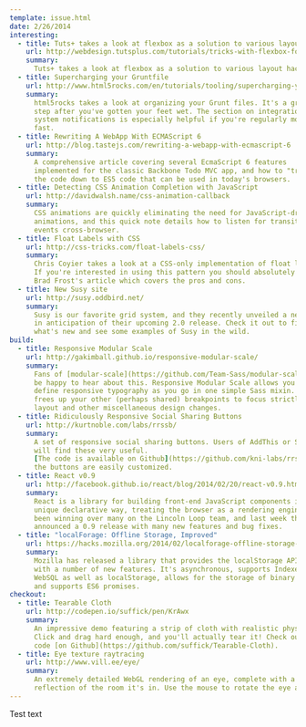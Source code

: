 ```yaml
---
template: issue.html
date: 2/26/2014
interesting:
  - title: Tuts+ takes a look at flexbox as a solution to various layout hacks.
    url: http://webdesign.tutsplus.com/tutorials/tricks-with-flexbox-for-better-css-patterns--cms-19449
    summary:
      Tuts+ takes a look at flexbox as a solution to various layout hacks.
  - title: Supercharging your Gruntfile
    url: http://www.html5rocks.com/en/tutorials/tooling/supercharging-your-gruntfile/
    summary:
      html5rocks takes a look at organizing your Grunt files. It's a great next
      step after you've gotten your feet wet. The section on integration with
      system notifications is especially helpful if you're regularly moving
      fast.
  - title: Rewriting A WebApp With ECMAScript 6
    url: http://blog.tastejs.com/rewriting-a-webapp-with-ecmascript-6
    summary:
      A comprehensive article covering several EcmaScript 6 features
      implemented for the classic Backbone Todo MVC app, and how to "transpile"
      the code down to ES5 code that can be used in today's browsers.
  - title: Detecting CSS Animation Completion with JavaScript
    url: http://davidwalsh.name/css-animation-callback
    summary:
      CSS animations are quickly eliminating the need for JavaScript-driven
      animations, and this quick note details how to listen for transition end
      events cross-browser.
  - title: Float Labels with CSS
    url: http://css-tricks.com/float-labels-css/
    summary:
      Chris Coyier takes a look at a CSS-only implementation of float labels.
      If you're interested in using this pattern you should absolutely read
      Brad Frost's article which covers the pros and cons.
  - title: New Susy site
    url: http://susy.oddbird.net/
    summary:
      Susy is our favorite grid system, and they recently unveiled a new site
      in anticipation of their upcoming 2.0 release. Check it out to find out
      what's new and see some examples of Susy in the wild.
build:
  - title: Responsive Modular Scale
    url: http://gakimball.github.io/responsive-modular-scale/
    summary:
      Fans of [modular-scale](https://github.com/Team-Sass/modular-scale) will
      be happy to hear about this. Responsive Modular Scale allows you to
      define responsive typography as you go in one simple Sass mixin. This
      frees up your other (perhaps shared) breakpoints to focus strictly on
      layout and other miscellaneous design changes.
  - title: Ridiculously Responsive Social Sharing Buttons
    url: http://kurtnoble.com/labs/rrssb/
    summary:
      A set of responsive social sharing buttons. Users of AddThis or ShareThis
      will find these very useful.
      [The code is available on Github](https://github.com/kni-labs/rrssb) and
      the buttons are easily customized.
  - title: React v0.9
    url: http://facebook.github.io/react/blog/2014/02/20/react-v0.9.html
    summary:
      React is a library for building front-end JavaScript components in a
      unique declarative way, treating the browser as a rendering engine. It's
      been winning over many on the Lincoln Loop team, and last week they
      announced a 0.9 release with many new features and bug fixes.
  - title: "localForage: Offline Storage, Improved"
    url: https://hacks.mozilla.org/2014/02/localforage-offline-storage-improved/
    summary:
      Mozilla has released a library that provides the localStorage API, but
      with a number of new features. It's asynchronous, supports IndexedDB and
      WebSQL as well as localStorage, allows for the storage of binary blobs,
      and supports ES6 promises.
checkout:
  - title: Tearable Cloth
    url: http://codepen.io/suffick/pen/KrAwx
    summary:
      An impressive demo featuring a strip of cloth with realistic physics.
      Click and drag hard enough, and you'll actually tear it! Check out the
      code [on Github](https://github.com/suffick/Tearable-Cloth).
  - title: Eye texture raytracing
    url: http://www.vill.ee/eye/
    summary:
      An extremely detailed WebGL rendering of an eye, complete with a
      reflection of the room it's in. Use the mouse to rotate the eye around.
---
```


Test text
